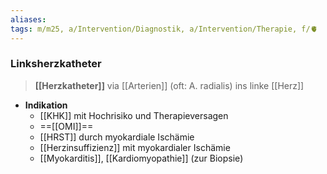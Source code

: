 ```yaml
---
aliases: 
tags: m/m25, a/Intervention/Diagnostik, a/Intervention/Therapie, f/🫀
---
```

### Linksherzkatheter
> **[[Herzkatheter]]** via [[Arterien]] (oft: A. radialis) ins linke [[Herz]]
- **Indikation**
	- [[KHK]] mit Hochrisiko und Therapieversagen
	- ==[[OMI]]==
	- [[HRST]] durch myokardiale Ischämie
	- [[Herzinsuffizienz]] mit myokardialer Ischämie
	- [[Myokarditis]], [[Kardiomyopathie]] (zur Biopsie)
